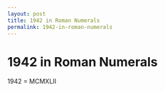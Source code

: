 ```yaml
---
layout: post
title: 1942 in Roman Numerals
permalink: 1942-in-roman-numerals
---
```


# 1942 in Roman Numerals

1942 = MCMXLII
